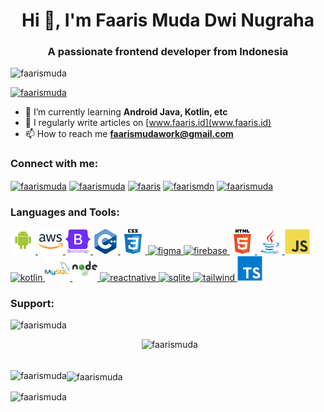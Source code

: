 <h1 align="center">Hi 👋, I'm Faaris Muda Dwi Nugraha</h1>
<h3 align="center">A passionate frontend developer from Indonesia</h3>

<p align="left"><img src="https://komarev.com/ghpvc/?username=faarismuda&label=Profile%20views&color=0e75b6&style=flat" alt="faarismuda" /></p>
<p align="left"><a href="https://github.com/ryo-ma/github-profile-trophy"><img src="https://github-profile-trophy.vercel.app/?username=faarismuda" alt="faarismuda" /></a></p>

- 🌱 I’m currently learning **Android Java, Kotlin, etc**
- 📝 I regularly write articles on [www.faaris.id](www.faaris.id)
- 📫 How to reach me **faarismudawork@gmail.com**

<h3 align="left">Connect with me:</h3>
<p align="left">
<a href="https://codepen.io/faarismuda" target="blank"><img align="center" src="https://raw.githubusercontent.com/rahuldkjain/github-profile-readme-generator/master/src/images/icons/Social/codepen.svg" alt="faarismuda" height="30" width="40" /></a>
<a href="https://medium.com/@faarismuda" target="blank"><img align="center" src="https://raw.githubusercontent.com/rahuldkjain/github-profile-readme-generator/master/src/images/icons/Social/medium.svg" alt="faarismuda" height="30" width="40" /></a>
<a href="https://linkedin.com/in/faaris" target="blank"><img align="center" src="https://raw.githubusercontent.com/rahuldkjain/github-profile-readme-generator/master/src/images/icons/Social/linked-in-alt.svg" alt="faaris" height="30" width="40" /></a>
<a href="https://instagram.com/faarismdn" target="blank"><img align="center" src="https://raw.githubusercontent.com/rahuldkjain/github-profile-readme-generator/master/src/images/icons/Social/instagram.svg" alt="faarismdn" height="30" width="40" /></a>
<a href="https://dribbble.com/faarismuda" target="blank"><img align="center" src="https://raw.githubusercontent.com/rahuldkjain/github-profile-readme-generator/master/src/images/icons/Social/dribbble.svg" alt="faarismuda" height="30" width="40" /></a>
</p>

<h3 align="left">Languages and Tools:</h3>
<p align="left"> <a href="https://developer.android.com" target="_blank" rel="noreferrer"> <img src="https://raw.githubusercontent.com/devicons/devicon/master/icons/android/android-original-wordmark.svg" alt="android" width="40" height="40"/> </a> <a href="https://aws.amazon.com" target="_blank" rel="noreferrer"> <img src="https://raw.githubusercontent.com/devicons/devicon/master/icons/amazonwebservices/amazonwebservices-original-wordmark.svg" alt="aws" width="40" height="40"/> </a> <a href="https://getbootstrap.com" target="_blank" rel="noreferrer"> <img src="https://raw.githubusercontent.com/devicons/devicon/master/icons/bootstrap/bootstrap-plain-wordmark.svg" alt="bootstrap" width="40" height="40"/> </a> <a href="https://www.w3schools.com/cpp/" target="_blank" rel="noreferrer"> <img src="https://raw.githubusercontent.com/devicons/devicon/master/icons/cplusplus/cplusplus-original.svg" alt="cplusplus" width="40" height="40"/> </a> <a href="https://www.w3schools.com/css/" target="_blank" rel="noreferrer"> <img src="https://raw.githubusercontent.com/devicons/devicon/master/icons/css3/css3-original-wordmark.svg" alt="css3" width="40" height="40"/> </a> <a href="https://www.figma.com/" target="_blank" rel="noreferrer"> <img src="https://www.vectorlogo.zone/logos/figma/figma-icon.svg" alt="figma" width="40" height="40"/> </a> <a href="https://firebase.google.com/" target="_blank" rel="noreferrer"> <img src="https://www.vectorlogo.zone/logos/firebase/firebase-icon.svg" alt="firebase" width="40" height="40"/> </a> <a href="https://www.w3.org/html/" target="_blank" rel="noreferrer"> <img src="https://raw.githubusercontent.com/devicons/devicon/master/icons/html5/html5-original-wordmark.svg" alt="html5" width="40" height="40"/> </a> <a href="https://www.java.com" target="_blank" rel="noreferrer"> <img src="https://raw.githubusercontent.com/devicons/devicon/master/icons/java/java-original.svg" alt="java" width="40" height="40"/> </a> <a href="https://developer.mozilla.org/en-US/docs/Web/JavaScript" target="_blank" rel="noreferrer"> <img src="https://raw.githubusercontent.com/devicons/devicon/master/icons/javascript/javascript-original.svg" alt="javascript" width="40" height="40"/> </a> <a href="https://kotlinlang.org" target="_blank" rel="noreferrer"> <img src="https://www.vectorlogo.zone/logos/kotlinlang/kotlinlang-icon.svg" alt="kotlin" width="40" height="40"/> </a> <a href="https://www.mysql.com/" target="_blank" rel="noreferrer"> <img src="https://raw.githubusercontent.com/devicons/devicon/master/icons/mysql/mysql-original-wordmark.svg" alt="mysql" width="40" height="40"/> </a> <a href="https://nodejs.org" target="_blank" rel="noreferrer"> <img src="https://raw.githubusercontent.com/devicons/devicon/master/icons/nodejs/nodejs-original-wordmark.svg" alt="nodejs" width="40" height="40"/> </a> <a href="https://reactnative.dev/" target="_blank" rel="noreferrer"> <img src="https://reactnative.dev/img/header_logo.svg" alt="reactnative" width="40" height="40"/> </a> <a href="https://www.sqlite.org/" target="_blank" rel="noreferrer"> <img src="https://www.vectorlogo.zone/logos/sqlite/sqlite-icon.svg" alt="sqlite" width="40" height="40"/> </a> <a href="https://tailwindcss.com/" target="_blank" rel="noreferrer"> <img src="https://www.vectorlogo.zone/logos/tailwindcss/tailwindcss-icon.svg" alt="tailwind" width="40" height="40"/> </a> <a href="https://www.typescriptlang.org/" target="_blank" rel="noreferrer"> <img src="https://raw.githubusercontent.com/devicons/devicon/master/icons/typescript/typescript-original.svg" alt="typescript" width="40" height="40"/> </a> </p>

<h3 align="left">Support:</h3>
<p><a href="https://www.buymeacoffee.com/faarismuda"> <img align="left" src="https://cdn.buymeacoffee.com/buttons/v2/default-yellow.png" height="50" width="210" alt="faarismuda" /></a></p><br><p><a href="https://www.buymeacoffee.com/faarismuda"> <img align="left" src="https://cdn.buymeacoffee.com/buttons/v2/default-yellow.png" height="50" width="210" alt="faarismuda" /></a></p><br>

<p><img align="left" src="https://github-readme-stats.vercel.app/api/top-langs?username=faarismuda&show_icons=true&locale=en&layout=compact" alt="faarismuda" /></p>

<p>&nbsp;<img align="center" src="https://github-readme-stats.vercel.app/api?username=faarismuda&show_icons=true&locale=en" alt="faarismuda" /></p>

<p><img align="center" src="https://github-readme-streak-stats.herokuapp.com/?user=faarismuda&" alt="faarismuda" /></p>
